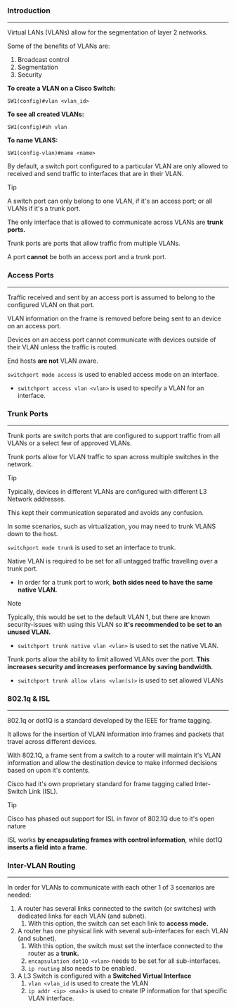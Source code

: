 ### Introduction
---
Virtual LANs (VLANs) allow for the segmentation of layer 2 networks. 

Some of the benefits of VLANs are:
1. Broadcast control
2. Segmentation
3. Security

**To create a VLAN on a Cisco Switch:**
```
SW1(config)#vlan <vlan_id>
```

**To see all created VLANs:**
```
SW1(config)#sh vlan
```

**To name VLANS:**
```
SW1(config-vlan)#name <name>
```

By default, a switch port configured to a particular VLAN are only allowed to received and send traffic to interfaces that are in their VLAN.

>[!tip]
>A switch port can only belong to one VLAN, if it's an access port; or all VLANs if it's a trunk port.

The only interface that is allowed to communicate across VLANs are **trunk ports.**

Trunk ports are ports that allow traffic from multiple VLANs. 

A port **cannot** be both an access port and a trunk port.


### Access Ports
---
Traffic received and sent by an access port is assumed to belong to the configured VLAN on that port.

VLAN information on the frame is removed before being sent to an device on an access port. 

Devices on an access port cannot communicate with devices outside of their VLAN unless the traffic is routed. 

End hosts **are not** VLAN aware.

`switchport mode access` is used to enabled access mode on an interface.
- `switchport access vlan <vlan>` is used to specify a VLAN for an interface.
### Trunk Ports 
---
Trunk ports are switch ports that are configured to support traffic from all VLANs or a select few of approved VLANs. 

Trunk ports allow for VLAN traffic to span across multiple switches in the network. 

>[!tip]
>Typically, devices in different VLANs are configured with different L3 Network addresses. 
>
>This kept their communication separated and avoids any confusion.

In some scenarios, such as virtualization, you may need to trunk VLANS down to the host. 

`switchport mode trunk` is used to set an interface to trunk.

Native VLAN is required to be set for all untagged traffic travelling over a trunk port. 
- In order for a trunk port to work, **both sides need to have the same native VLAN.**
>[!note]
>Typically, this would be set to the default VLAN 1, but there are known security-issues with using this VLAN so **it's recommended to be set to an unused VLAN.**

- `switchport trunk native vlan <vlan>` is used to set the native VLAN.

Trunk ports allow the ability to limit allowed VLANs over the port. **This increases security and increases performance by saving bandwidth.** 
- `switchport trunk allow vlans <vlan(s)>` is used to set allowed VLANs
### 802.1q & ISL
---
802.1q or dot1Q is a standard developed by the IEEE for frame tagging. 

It allows for the insertion of VLAN information into frames and packets that travel across different devices. 

With 802.1Q, a frame sent from a switch to a router will maintain it's VLAN information and allow the destination device to make informed decisions based on upon it's contents. 

Cisco had it's own proprietary standard for frame tagging called Inter-Switch Link (ISL). 

>[!tip]
>Cisco has phased out support for ISL in favor of 802.1Q due to it's open nature

ISL works **by encapsulating frames with control information**, while dot1Q **inserts a field into a frame.**

### Inter-VLAN Routing
---
In order for VLANs to communicate with each other 1 of 3 scenarios are needed:
1. A router has several links connected to the switch (or switches) with dedicated links for each VLAN (and subnet).
	1. With this option, the switch can set each link to **access mode.**
2. A router has one physical link with several sub-interfaces for each VLAN (and subnet).
	1. With this option, the switch must set the interface connected to the router as a **trunk.**
	2.  `encapsulation dot1Q <vlan>` needs to be set for all sub-interfaces.
	3.  `ip routing` also needs to be enabled.
3. A L3 Switch is configured with a **Switched Virtual Interface**
	1. `vlan <vlan_id` is used to create the VLAN
	2. `ip addr <ip> <mask>` is used to create IP information for that specific VLAN interface.
